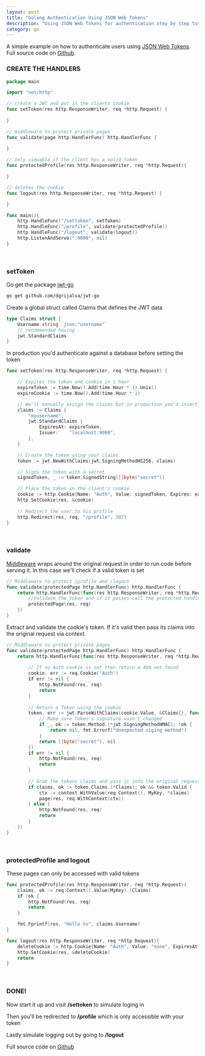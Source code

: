 ```yaml
---
layout: post
title: "Golang Authentication Using JSON Web Tokens"
description: "Using JSON Web Tokens for authentication step by step tutorial for beginners."
category: go
---
```


A simple example on how to authenticate users using [JSON Web Tokens](2016-06-17-golang-jwt-authentication.md). Full source code on [Github](https://github.com/xDinomode/Go-JWT-Authentication-Example).

<!--more-->

### CREATE THE HANDLERS 


```go
package main

import "net/http"

// create a JWT and put in the clients cookie
func setToken(res http.ResponseWriter, req *http.Request) {
    
}

// middleware to protect private pages
func validate(page http.HandlerFunc) http.HandlerFunc {
    
}

// only viewable if the client has a valid token
func protectedProfile(res http.ResponseWriter, req *http.Request){

}

// deletes the cookie
func logout(res http.ResponseWriter, req *http.Request) {

}

func main(){
    http.HandleFunc("/settoken", setToken)
    http.HandleFunc("/profile", validate(protectedProfile))    
    http.HandleFunc("/logout", validate(logout))
    http.ListenAndServe(":9000", nil)
}
```

<br>

### setToken 

Go get the package [jwt-go](https://github.com/dgrijalva/jwt-go)

```bash
go get github.com/dgrijalva/jwt-go 
```

Create a global struct called Claims that defines the JWT data

```go
type Claims struct {
    Username string `json:"username"`
    // recommended having
    jwt.StandardClaims
}
```

In production you'd authenticate against a database before setting the token

```go
func setToken(res http.ResponseWriter, req *http.Request) {

    // Expires the token and cookie in 1 hour
    expireToken := time.Now().Add(time.Hour * 1).Unix()
    expireCookie := time.Now().Add(time.Hour * 1)

    // We'll manually assign the claims but in production you'd insert values from a database 
    claims := Claims {
        "myusername",
        jwt.StandardClaims {
            ExpiresAt: expireToken,
            Issuer:    "localhost:9000",
        },
    }

    // Create the token using your claims
    token := jwt.NewWithClaims(jwt.SigningMethodHS256, claims)

    // Signs the token with a secret.    
    signedToken, _ := token.SignedString([]byte("secret"))

    // Place the token in the client's cookie 
    cookie := http.Cookie{Name: "Auth", Value: signedToken, Expires: expireCookie, HttpOnly: true}
    http.SetCookie(res, &cookie)
    
    // Redirect the user to his profile
    http.Redirect(res, req, "/profile", 307)
}
```

<br>

### validate 

[Middleware](https://medium.com/@matryer/the-http-handlerfunc-wrapper-technique-in-golang-c60bf76e6124#.rzwqxwbqj) wraps around the original request in order to run code before serving it. In this case we'll check if a valid token is set


```go
// Middleware to protect /profile and /logout 
func validate(protectedPage http.HandlerFunc) http.HandlerFunc {
    return http.HandlerFunc(func(res http.ResponseWriter, req *http.Request){
        //Validate the token and if it passes call the protected handler below.
        protectedPage(res, req)
    })    
}
```

Extract and validate the cookie's token. If it's valid then pass its claims into the original request via context. 

```go
// Middleware to protect private pages 
func validate(protectedPage http.HandlerFunc) http.HandlerFunc {
    return http.HandlerFunc(func(res http.ResponseWriter, req *http.Request){
        
        // If no Auth cookie is set then return a 404 not found
        cookie, err := req.Cookie("Auth")
        if err != nil {
            http.NotFound(res, req)
            return
        }
       
        // Return a Token using the cookie
        token, err := jwt.ParseWithClaims(cookie.Value, &Claims{}, func(token *jwt.Token) (interface{}, error){
            // Make sure token's signature wasn't changed
            if _, ok := token.Method.(*jwt.SigningMethodHMAC); !ok {
                return nil, fmt.Errorf("Unexpected siging method")    
            }    
            return []byte("secret"), nil
        })
        if err != nil {
            http.NotFound(res, req)
            return
        }
       
        // Grab the tokens claims and pass it into the original request
        if claims, ok := token.Claims.(*Claims); ok && token.Valid {
            ctx := context.WithValue(req.Context(), MyKey, *claims)
            page(res, req.WithContext(ctx))
        } else {
            http.NotFound(res, req)
            return
        }
    })    
}
```
<br>

### protectedProfile and logout 

These pages can only be accessed with valid tokens

```go
func protectedProfile(res http.ResponseWriter, req *http.Request){
    claims, ok := req.Context().Value(MyKey).(Claims)
    if !ok {
        http.NotFound(res, req)
        return
    }

    fmt.Fprintf(res, "Hello %s", claims.Username)
}

func logout(res http.ResponseWriter, req *http.Request){
    deleteCookie := http.Cookie{Name: "Auth", Value: "none", ExpiresAt: time.Now()}
    http.SetCookie(res, &deleteCookie)
    return
}
```

<br>

### DONE!

Now start it up and visit **/settoken** to simulate loging in

Then you'll be redirected to **/profile** which is only accessible with your token

Lastly simulate logging out by going to **/logout**

Full source code on [Github](https://github.com/xDinomode/Go-JWT-Authentication-Example)

